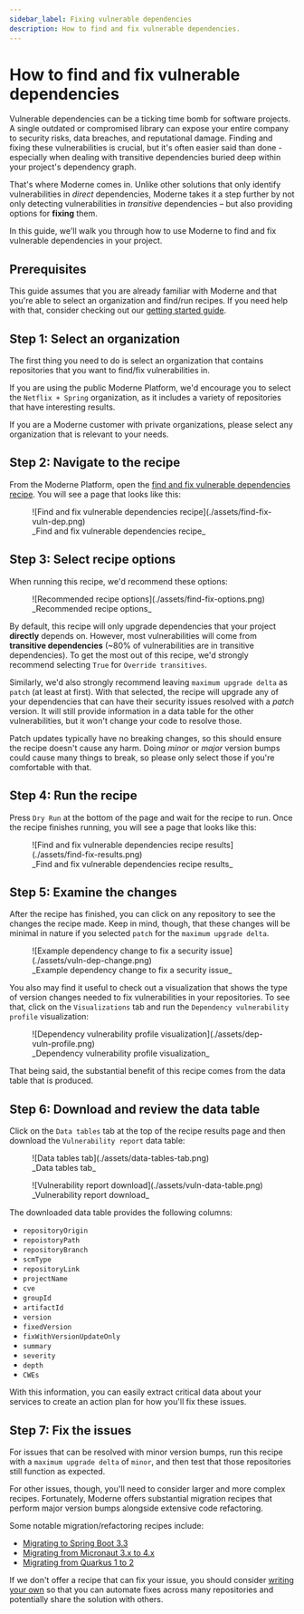 ```yaml
---
sidebar_label: Fixing vulnerable dependencies
description: How to find and fix vulnerable dependencies.
---
```


# How to find and fix vulnerable dependencies

Vulnerable dependencies can be a ticking time bomb for software projects. A single outdated or compromised library can expose your entire company to security risks, data breaches, and reputational damage. Finding and fixing these vulnerabilities is crucial, but it's often easier said than done - especially when dealing with transitive dependencies buried deep within your project's dependency graph.

That's where Moderne comes in. Unlike other solutions that only identify vulnerabilities in _direct_ dependencies, Moderne takes it a step further by not only detecting vulnerabilities in _transitive_ dependencies – but also providing options for **fixing** them.

In this guide, we'll walk you through how to use Moderne to find and fix vulnerable dependencies in your project.

## Prerequisites

This guide assumes that you are already familiar with Moderne and that you're able to select an organization and find/run recipes. If you need help with that, consider checking out our [getting started guide](../getting-started/running-your-first-recipe.md).

## Step 1: Select an organization

The first thing you need to do is select an organization that contains repositories that you want to find/fix vulnerabilities in.

If you are using the public Moderne Platform, we'd encourage you to select the `Netflix + Spring` organization, as it includes a variety of repositories that have interesting results.

If you are a Moderne customer with private organizations, please select any organization that is relevant to your needs.

## Step 2: Navigate to the recipe

From the Moderne Platform, open the [find and fix vulnerable dependencies recipe](https://app.moderne.io/recipes/org.openrewrite.java.dependencies.DependencyVulnerabilityCheck). You will see a page that looks like this:

<figure>
  ![Find and fix vulnerable dependencies recipe](./assets/find-fix-vuln-dep.png)
  <figcaption>_Find and fix vulnerable dependencies recipe_</figcaption>
</figure>

## Step 3: Select recipe options

When running this recipe, we'd recommend these options:

<figure>
  ![Recommended recipe options](./assets/find-fix-options.png)
  <figcaption>_Recommended recipe options_</figcaption>
</figure>

By default, this recipe will only upgrade dependencies that your project **directly** depends on. However, most vulnerabilities will come from **transitive dependencies** (~80% of vulnerabilities are in transitive dependencies). To get the most out of this recipe, we'd strongly recommend selecting `True` for `Override transitives`.

Similarly, we'd also strongly recommend leaving `maximum upgrade delta` as `patch` (at least at first). With that selected, the recipe will upgrade any of your dependencies that can have their security issues resolved with a _patch_ version. It will still provide information in a data table for the other vulnerabilities, but it won't change your code to resolve those.

Patch updates typically have no breaking changes, so this should ensure the recipe doesn't cause any harm. Doing _minor_ or _major_ version bumps could cause many things to break, so please only select those if you're comfortable with that.

## Step 4: Run the recipe

Press `Dry Run` at the bottom of the page and wait for the recipe to run. Once the recipe finishes running, you will see a page that looks like this:

<figure>
  ![Find and fix vulnerable dependencies recipe results](./assets/find-fix-results.png)
  <figcaption>_Find and fix vulnerable dependencies recipe results_</figcaption>
</figure>


## Step 5: Examine the changes

After the recipe has finished, you can click on any repository to see the changes the recipe made. Keep in mind, though, that these changes will be minimal in nature if you selected `patch` for the `maximum upgrade delta`.

<figure>
  ![Example dependency change to fix a security issue](./assets/vuln-dep-change.png)
  <figcaption>_Example dependency change to fix a security issue_</figcaption>
</figure>

You also may find it useful to check out a visualization that shows the type of version changes needed to fix vulnerabilities in your repositories. To see that, click on the `Visualizations` tab and run the `Dependency vulnerability profile` visualization:

<figure>
  ![Dependency vulnerability profile visualization](./assets/dep-vuln-profile.png)
  <figcaption>_Dependency vulnerability profile visualization_</figcaption>
</figure>

That being said, the substantial benefit of this recipe comes from the data table that is produced.

## Step 6: Download and review the data table

Click on the `Data tables` tab at the top of the recipe results page and then download the `Vulnerability report` data table:

<figure>
  ![Data tables tab](./assets/data-tables-tab.png)
  <figcaption>_Data tables tab_</figcaption>
</figure>

<figure>
  ![Vulnerability report download](./assets/vuln-data-table.png)
  <figcaption>_Vulnerability report download_</figcaption>
</figure>

The downloaded data table provides the following columns:

* `repositoryOrigin`
* `repoistoryPath`
* `repositoryBranch`
* `scmType`
* `repositoryLink`
* `projectName`
* `cve`
* `groupId`
* `artifactId`
* `version`
* `fixedVersion`
* `fixWithVersionUpdateOnly`
* `summary`
* `severity`
* `depth`
* `CWEs`

With this information, you can easily extract critical data about your services to create an action plan for how you'll fix these issues.

## Step 7: Fix the issues

For issues that can be resolved with minor version bumps, run this recipe with a `maximum upgrade delta` of `minor`, and then test that those repositories still function as expected.

For other issues, though, you'll need to consider larger and more complex recipes. Fortunately, Moderne offers substantial migration recipes that perform major version bumps alongside extensive code refactoring. 

Some notable migration/refactoring recipes include:

* [Migrating to Spring Boot 3.3](https://docs.openrewrite.org/recipes/java/spring/boot3/upgradespringboot_3_3)
* [Migrating from Micronaut 3.x to 4.x](https://docs.openrewrite.org/recipes/java/micronaut/micronaut3to4migration)
* [Migrating from Quarkus 1 to 2](https://docs.openrewrite.org/recipes/quarkus/quarkus2/quarkus1to2migration)

If we don't offer a recipe that can fix your issue, you should consider [writing your own](./writing-and-installing-recipes.md) so that you can automate fixes across many repositories and potentially share the solution with others.